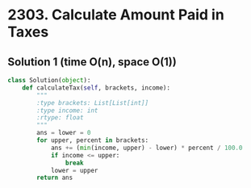 # 2303. Calculate Amount Paid in Taxes

## Solution 1 (time O(n), space O(1))

```python
class Solution(object):
    def calculateTax(self, brackets, income):
        """
        :type brackets: List[List[int]]
        :type income: int
        :rtype: float
        """
        ans = lower = 0
        for upper, percent in brackets:
            ans += (min(income, upper) - lower) * percent / 100.0
            if income <= upper:
                break
            lower = upper
        return ans
```
